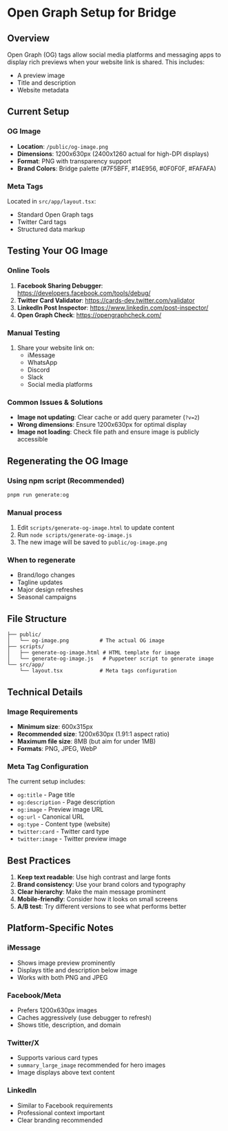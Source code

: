 # Open Graph Setup for Bridge

## Overview

Open Graph (OG) tags allow social media platforms and messaging apps to display rich previews when your website link is shared. This includes:
- A preview image
- Title and description
- Website metadata

## Current Setup

### OG Image
- **Location**: `/public/og-image.png`
- **Dimensions**: 1200x630px (2400x1260 actual for high-DPI displays)
- **Format**: PNG with transparency support
- **Brand Colors**: Bridge palette (#7F5BFF, #14E956, #0F0F0F, #FAFAFA)

### Meta Tags
Located in `src/app/layout.tsx`:
- Standard Open Graph tags
- Twitter Card tags
- Structured data markup

## Testing Your OG Image

### Online Tools
1. **Facebook Sharing Debugger**: https://developers.facebook.com/tools/debug/
2. **Twitter Card Validator**: https://cards-dev.twitter.com/validator
3. **LinkedIn Post Inspector**: https://www.linkedin.com/post-inspector/
4. **Open Graph Check**: https://opengraphcheck.com/

### Manual Testing
1. Share your website link on:
   - iMessage
   - WhatsApp
   - Discord
   - Slack
   - Social media platforms

### Common Issues & Solutions
- **Image not updating**: Clear cache or add query parameter (`?v=2`)
- **Wrong dimensions**: Ensure 1200x630px for optimal display
- **Image not loading**: Check file path and ensure image is publicly accessible

## Regenerating the OG Image

### Using npm script (Recommended)
```bash
pnpm run generate:og
```

### Manual process
1. Edit `scripts/generate-og-image.html` to update content
2. Run `node scripts/generate-og-image.js`
3. The new image will be saved to `public/og-image.png`

### When to regenerate
- Brand/logo changes
- Tagline updates
- Major design refreshes
- Seasonal campaigns

## File Structure

```
├── public/
│   └── og-image.png          # The actual OG image
├── scripts/
│   ├── generate-og-image.html # HTML template for image
│   └── generate-og-image.js   # Puppeteer script to generate image
└── src/app/
    └── layout.tsx            # Meta tags configuration
```

## Technical Details

### Image Requirements
- **Minimum size**: 600x315px
- **Recommended size**: 1200x630px (1.91:1 aspect ratio)
- **Maximum file size**: 8MB (but aim for under 1MB)
- **Formats**: PNG, JPEG, WebP

### Meta Tag Configuration
The current setup includes:
- `og:title` - Page title
- `og:description` - Page description  
- `og:image` - Preview image URL
- `og:url` - Canonical URL
- `og:type` - Content type (website)
- `twitter:card` - Twitter card type
- `twitter:image` - Twitter preview image

## Best Practices

1. **Keep text readable**: Use high contrast and large fonts
2. **Brand consistency**: Use your brand colors and typography
3. **Clear hierarchy**: Make the main message prominent
4. **Mobile-friendly**: Consider how it looks on small screens
5. **A/B test**: Try different versions to see what performs better

## Platform-Specific Notes

### iMessage
- Shows image preview prominently
- Displays title and description below image
- Works with both PNG and JPEG

### Facebook/Meta
- Prefers 1200x630px images
- Caches aggressively (use debugger to refresh)
- Shows title, description, and domain

### Twitter/X
- Supports various card types
- `summary_large_image` recommended for hero images
- Image displays above text content

### LinkedIn
- Similar to Facebook requirements
- Professional context important
- Clear branding recommended 